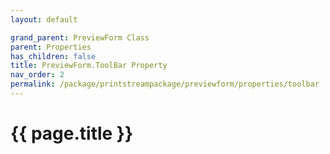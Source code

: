 ```yaml
---
layout: default

grand_parent: PreviewForm Class
parent: Properties
has_children: false
title: PreviewForm.ToolBar Property
nav_order: 2
permalink: /package/printstreampackage/previewform/properties/toolbar
---
```

# {{ page.title }}